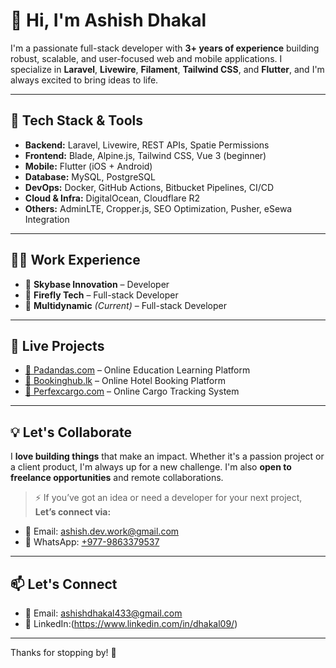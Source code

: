 # 👋 Hi, I'm Ashish Dhakal

I'm a passionate full-stack developer with **3+ years of experience** building robust, scalable, and user-focused web and mobile applications. I specialize in **Laravel**, **Livewire**, **Filament**, **Tailwind CSS**, and **Flutter**, and I'm always excited to bring ideas to life.

---

## 🔧 Tech Stack & Tools

- **Backend:** Laravel, Livewire, REST APIs, Spatie Permissions
- **Frontend:** Blade, Alpine.js, Tailwind CSS, Vue 3 (beginner)
- **Mobile:** Flutter (iOS + Android)
- **Database:** MySQL, PostgreSQL
- **DevOps:** Docker, GitHub Actions, Bitbucket Pipelines, CI/CD
- **Cloud & Infra:** DigitalOcean, Cloudflare R2
- **Others:** AdminLTE, Cropper.js, SEO Optimization, Pusher, eSewa Integration

---

## 🧑‍💼 Work Experience

- 🔹 **Skybase Innovation** – Developer  
- 🔹 **Firefly Tech** – Full-stack Developer  
- 🔹 **Multidynamic** *(Current)* – Full-stack Developer   

---

## 🚀 Live Projects

- [🔗 Padandas.com](https://padandas.com) – Online Education Learning Platform  
- [🔗 Bookinghub.lk](https://bookinghub.lk) – Online Hotel Booking Platform  
- [🔗 Perfexcargo.com](https://perfexcargo.com) – Online Cargo Tracking System  

---

## 💡 Let's Collaborate

I **love building things** that make an impact. Whether it's a passion project or a client product, I'm always up for a new challenge. I'm also **open to freelance opportunities** and remote collaborations.

> ⚡️ If you’ve got an idea or need a developer for your next project,  
> **Let’s connect via:**

- 📧 Email: [ashish.dev.work@gmail.com](mailto:ashish.dev.work@gmail.com)  
- 📱 WhatsApp: [+977-9863379537](https://wa.me/9779863379537)

---

## 📫 Let's Connect

<!-- - 🌐 Portfolio: Coming soon...-->
- 📧 Email: [ashishdhakal433@gmail.com](mailto:ashishdhakal433@gmail.com)
- 💼 LinkedIn:(https://www.linkedin.com/in/dhakal09/)

---

Thanks for stopping by! 🙌
